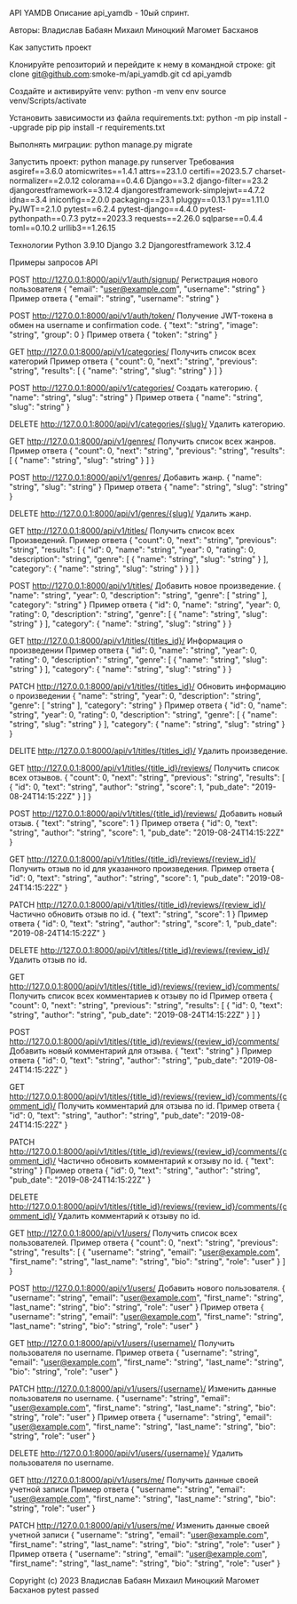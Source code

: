 API YAMDB
Описание
api_yamdb - 10ый спринт.

Авторы:
Владислав Бабаян
Михаил Миноцкий
Магомет Басханов

Как запустить проект

Клонируйте репозиторий и перейдите к нему в командной строке:
git clone git@github.com:smoke-m/api_yamdb.git
cd api_yamdb

Создайте и активируйте venv:
python -m venv env
source venv/Scripts/activate

Установить зависимости из файла requirements.txt:
python -m pip install --upgrade pip
pip install -r requirements.txt

Выполнять миграции:
python manage.py migrate

Запустить проект:
python manage.py runserver
Требования
asgiref==3.6.0
atomicwrites==1.4.1
attrs==23.1.0
certifi==2023.5.7
charset-normalizer==2.0.12
colorama==0.4.6
Django==3.2
django-filter==23.2
djangorestframework==3.12.4
djangorestframework-simplejwt==4.7.2
idna==3.4
iniconfig==2.0.0
packaging==23.1
pluggy==0.13.1
py==1.11.0
PyJWT==2.1.0
pytest==6.2.4
pytest-django==4.4.0
pytest-pythonpath==0.7.3
pytz==2023.3
requests==2.26.0
sqlparse==0.4.4
toml==0.10.2
urllib3==1.26.15

Технологии
Python 3.9.10
Django 3.2
Djangorestframework 3.12.4

Примеры запросов API

POST http://127.0.0.1:8000/api/v1/auth/signup/
Регистрация нового пользователя
{
    "email": "user@example.com",
    "username": "string"
}
Пример ответа
{
    "email": "string",
    "username": "string"
}

POST http://127.0.0.1:8000/api/v1/auth/token/
Получение JWT-токена в обмен на username и confirmation code.
{
    "text": "string",
    "image": "string",
    "group": 0
}
Пример ответа
{
    "token": "string"
}

GET http://127.0.0.1:8000/api/v1/categories/
Получить список всех категорий
Пример ответа
{
    "count": 0,
    "next": "string",
    "previous": "string",
    "results": [
        {
            "name": "string",
            "slug": "string"
        }
    ]
}

POST http://127.0.0.1:8000/api/v1/categories/
Создать категорию.
{
    "name": "string",
    "slug": "string"
}
Пример ответа
{
    "name": "string",
    "slug": "string"
}

DELETE http://127.0.0.1:8000/api/v1/categories/{slug}/
Удалить категорию.

GET http://127.0.0.1:8000/api/v1/genres/
Получить список всех жанров.
Пример ответа
{
    "count": 0,
    "next": "string",
    "previous": "string",
    "results": [
        {
            "name": "string",
            "slug": "string"
        }
    ]
}

POST http://127.0.0.1:8000/api/v1/genres/
Добавить жанр.
{
    "name": "string",
    "slug": "string"
}
Пример ответа
{
    "name": "string",
    "slug": "string"
}

DELETE http://127.0.0.1:8000/api/v1/genres/{slug}/
Удалить жанр.

GET http://127.0.0.1:8000/api/v1/titles/
Получить список всех Произведений.
Пример ответа
{
    "count": 0,
    "next": "string",
    "previous": "string",
    "results": [
        {
            "id": 0,
            "name": "string",
            "year": 0,
            "rating": 0,
            "description": "string",
            "genre": [
                {
                    "name": "string",
                    "slug": "string"
                }
            ],
            "category": {
                "name": "string",
                "slug": "string"
            }
        }
    ]
}

POST http://127.0.0.1:8000/api/v1/titles/
Добавить новое произведение.
{
    "name": "string",
    "year": 0,
    "description": "string",
    "genre": [
        "string"
    ],
    "category": "string"
}
Пример ответа
{
    "id": 0,
    "name": "string",
    "year": 0,
    "rating": 0,
    "description": "string",
    "genre": [
        {
            "name": "string",
            "slug": "string"
        }
    ],
    "category": {
        "name": "string",
        "slug": "string"
    }
}

GET http://127.0.0.1:8000/api/v1/titles/{titles_id}/
Информация о произведении
Пример ответа
{
    "id": 0,
    "name": "string",
    "year": 0,
    "rating": 0,
    "description": "string",
    "genre": [
        {
            "name": "string",
            "slug": "string"
        }
    ],
    "category": {
        "name": "string",
        "slug": "string"
    }
}

PATCH http://127.0.0.1:8000/api/v1/titles/{titles_id}/
Обновить информацию о произведении
{
    "name": "string",
    "year": 0,
    "description": "string",
    "genre": [
        "string"
    ],
    "category": "string"
}
Пример ответа
{
    "id": 0,
    "name": "string",
    "year": 0,
    "rating": 0,
    "description": "string",
    "genre": [
        {
            "name": "string",
            "slug": "string"
        }
    ],
    "category": {
        "name": "string",
        "slug": "string"
    }
}

DELITE http://127.0.0.1:8000/api/v1/titles/{titles_id}/
Удалить произведение.

GET http://127.0.0.1:8000/api/v1/titles/{title_id}/reviews/
Получить список всех отзывов.
{
    "count": 0,
    "next": "string",
    "previous": "string",
    "results": [
        {
            "id": 0,
            "text": "string",
            "author": "string",
            "score": 1,
            "pub_date": "2019-08-24T14:15:22Z"
        }
    ]
}

POST http://127.0.0.1:8000/api/v1/titles/{title_id}/reviews/
Добавить новый отзыв.
{
    "text": "string",
    "score": 1
}
Пример ответа
{
    "id": 0,
    "text": "string",
    "author": "string",
    "score": 1,
    "pub_date": "2019-08-24T14:15:22Z"
}

GET http://127.0.0.1:8000/api/v1/titles/{title_id}/reviews/{review_id}/
Получить отзыв по id для указанного произведения.
Пример ответа
{
    "id": 0,
    "text": "string",
    "author": "string",
    "score": 1,
    "pub_date": "2019-08-24T14:15:22Z"
}

PATCH http://127.0.0.1:8000/api/v1/titles/{title_id}/reviews/{review_id}/
Частично обновить отзыв по id.
{
    "text": "string",
    "score": 1
}
Пример ответа
{
    "id": 0,
    "text": "string",
    "author": "string",
    "score": 1,
    "pub_date": "2019-08-24T14:15:22Z"
}

DELETE http://127.0.0.1:8000/api/v1/titles/{title_id}/reviews/{review_id}/
Удалить отзыв по id.

GET http://127.0.0.1:8000/api/v1/titles/{title_id}/reviews/{review_id}/comments/
Получить список всех комментариев к отзыву по id
Пример ответа
{
    "count": 0,
    "next": "string",
    "previous": "string",
    "results": [
        {
            "id": 0,
            "text": "string",
            "author": "string",
            "pub_date": "2019-08-24T14:15:22Z"
        }
    ]
}

POST http://127.0.0.1:8000/api/v1/titles/{title_id}/reviews/{review_id}/comments/
Добавить новый комментарий для отзыва.
{
    "text": "string"
}
Пример ответа
{
    "id": 0,
    "text": "string",
    "author": "string",
    "pub_date": "2019-08-24T14:15:22Z"
}

GET http://127.0.0.1:8000/api/v1/titles/{title_id}/reviews/{review_id}/comments/{comment_id}/
Получить комментарий для отзыва по id.
Пример ответа
{
    "id": 0,
    "text": "string",
    "author": "string",
    "pub_date": "2019-08-24T14:15:22Z"
}

PATCH http://127.0.0.1:8000/api/v1/titles/{title_id}/reviews/{review_id}/comments/{comment_id}/
Частично обновить комментарий к отзыву по id.
{
    "text": "string"
}
Пример ответа
{
    "id": 0,
    "text": "string",
    "author": "string",
    "pub_date": "2019-08-24T14:15:22Z"
}

DELETE http://127.0.0.1:8000/api/v1/titles/{title_id}/reviews/{review_id}/comments/{comment_id}/
Удалить комментарий к отзыву по id.

GET http://127.0.0.1:8000/api/v1/users/
Получить список всех пользователей.
Пример ответа
{
    "count": 0,
    "next": "string",
    "previous": "string",
    "results": [
        {
            "username": "string",
            "email": "user@example.com",
            "first_name": "string",
            "last_name": "string",
            "bio": "string",
            "role": "user"
        }
    ]
}

POST http://127.0.0.1:8000/api/v1/users/
Добавить нового пользователя.
{
    "username": "string",
    "email": "user@example.com",
    "first_name": "string",
    "last_name": "string",
    "bio": "string",
    "role": "user"
}
Пример ответа
{
    "username": "string",
    "email": "user@example.com",
    "first_name": "string",
    "last_name": "string",
    "bio": "string",
    "role": "user"
}

GET http://127.0.0.1:8000/api/v1/users/{username}/
Получить пользователя по username.
Пример ответа
{
    "username": "string",
    "email": "user@example.com",
    "first_name": "string",
    "last_name": "string",
    "bio": "string",
    "role": "user"
}

PATCH http://127.0.0.1:8000/api/v1/users/{username}/
Изменить данные пользователя по username.
{
    "username": "string",
    "email": "user@example.com",
    "first_name": "string",
    "last_name": "string",
    "bio": "string",
    "role": "user"
}
Пример ответа
{
    "username": "string",
    "email": "user@example.com",
    "first_name": "string",
    "last_name": "string",
    "bio": "string",
    "role": "user"
}

DELETE http://127.0.0.1:8000/api/v1/users/{username}/
Удалить пользователя по username.

GET http://127.0.0.1:8000/api/v1/users/me/
Получить данные своей учетной записи
Пример ответа
{
    "username": "string",
    "email": "user@example.com",
    "first_name": "string",
    "last_name": "string",
    "bio": "string",
    "role": "user"
}

PATCH http://127.0.0.1:8000/api/v1/users/me/
Изменить данные своей учетной записи
{
    "username": "string",
    "email": "user@example.com",
    "first_name": "string",
    "last_name": "string",
    "bio": "string",
    "role": "user"
}
Пример ответа
{
    "username": "string",
    "email": "user@example.com",
    "first_name": "string",
    "last_name": "string",
    "bio": "string",
    "role": "user"
}

Copyright (c) 2023 
Владислав Бабаян
Михаил Миноцкий
Магомет Басханов
pytest passed